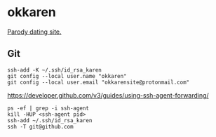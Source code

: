 # okkaren

[Parody dating site.](https://okkaren.github.io/okkaren/)

## Git

```
ssh-add -K ~/.ssh/id_rsa_karen
git config --local user.name "okkaren"
git config --local user.email "okkarensite@protonmail.com"
```

https://developer.github.com/v3/guides/using-ssh-agent-forwarding/

```
ps -ef | grep -i ssh-agent
kill -HUP <ssh-agent pid>
ssh-add ~/.ssh/id_rsa_karen
ssh -T git@github.com
```
